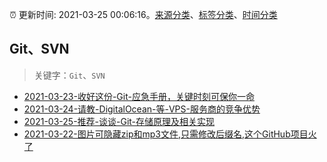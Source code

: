 :alarm_clock: 更新时间: 2021-03-25 00:06:16。[来源分类](../README.md)、[标签分类](../TAGS.md)、[时间分类](../TIMELINE.md)

## Git、SVN


> 关键字：`Git`、`SVN`



- [2021-03-23-收好这份-Git-应急手册，关键时刻可保你一命](https://www.ershicimi.com/p/d4a270b0eeb7795dbcdf57dde0e73bfe) 
- [2021-03-24-请教-DigitalOcean-等-VPS-服务商的竞争优势](https://www.v2ex.com/t/764818) 
- [2021-03-25-推荐-谈谈-Git-存储原理及相关实现](https://toutiao.io/k/mzszqf0) 
- [2021-03-22-图片可隐藏zip和mp3文件,只需修改后缀名,这个GitHub项目火了](https://sec.thief.one/article_content?a_id=7187748ffca0abf5670bdd9783d7e1b3) 